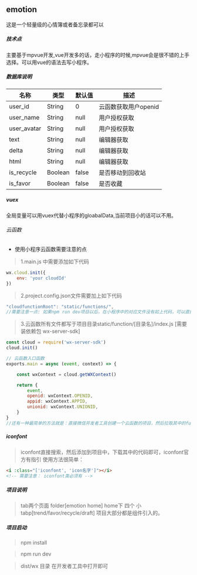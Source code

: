## emotion
这是一个轻量级的心情簿或者备忘录都可以

##### 技术点
主要基于mpvue开发,vue开发多的话，走小程序的时候,mpvue会是很不错的上手选择。可以用vue的语法去写小程序。

##### 数据库说明
| 名称          | 类型      | 默认值   | 描述            |
| ----------- | ------- | ----- | ------------- |
| user_id     | String  | 0     | 云函数获取用户openid |
| user_name   | String  | null  | 用户授权获取        |
| user_avatar | String  | null  | 用户授权获取        |
| text        | String  | null  | 编辑器获取         |
| delta       | String  | null  | 编辑器获取         |
| html        | String  | null  | 编辑器获取         |
| is_recycle  | Boolean | false | 是否移动到回收站      |
| is_favor    | Boolean | false | 是否收藏          |


##### vuex
全局变量可以用vuex代替小程序的gloabalData,当前项目小的话可以不用。

###### 云函数
* 使用小程序云函数需要注意的点 
> 1.main.js 中需要添加如下代码
```js
wx.cloud.init({
    env: 'your cloudId'
})
```
> 2.project.config.json文件需要加上如下代码
```js
"cloudfunctionRoot": "static/functions/",
//需要注意一点: 如果npm run dev项目以后，在小程序中的对应文件没有如上代码，可以直接在dist/wx/project.config.json中自行添加
```
> 3.云函数所有文件都写于项目目录static/function/[目录名]/index.js [需要装依赖包  wx-server-sdk]
```js
const cloud = require('wx-server-sdk')
cloud.init()

// 云函数入口函数
exports.main = async (event, context) => {

    const wxContext = cloud.getWXContext()

    return {
        event,
        openid: wxContext.OPENID,
        appid: wxContext.APPID,
        unionid: wxContext.UNIONID,
    }
}
//还有一种最简单的方法就是：直接微信开发者工具创建一个云函数的项目，然后拉取其中的function目录过来，里面的模板就都写好了
```

##### iconfont
> iconfont直接搜索，然后添加到项目中，下载其中的代码即可，iconfont官方有指引
> 使用方法很简单：
```html
<i :class="['iconfont', 'icon名字']"></i>
<!-- 需要注意： iconfont类必须有 -->
```
##### 项目说明
> tab两个页面 folder[emotion home]
> home下 四个 小tabp[trend/favor/recycle/draft]
> 项目大部分都是组件引入的。

##### 项目启动
> npm install

> npm run dev

> dist/wx 目录 在开发者工具中打开即可
